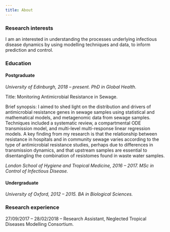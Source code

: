 ```yaml
---
title: About
---
```


### Research interests
I am an interested in understanding the processes underlying infectious disease dynamics by using modelling techniques and data, to inform prediction and control. 

### Education
#### Postgraduate 
*University of Edinburgh, 2018 – present. PhD in Global Health.*

Title: Monitoring Antimicrobial Resistance in Sewage.

Brief synopsis: I aimed to shed light on the distribution and drivers of antimicrobial resistance genes in sewage samples using statistical and mathematical models, and metagenomic data from sewage samples. Techniques included a systematic review, a compartmental ODE transmission model, and multi-level multi-response linear regression models. A key finding from my research is that the relationship between resistance in hospitals and in community sewage varies according to the type of antimicrobial resistance studies, perhaps due to differences in transmission dynamics, and that upstream samples are essential to disentangling the combination of resistomes found in waste water samples.


*London School of Hygiene and Tropical Medicine, 2016 – 2017. MSc in Control of Infectious Disease.*

#### Undergraduate
*University of Oxford, 2012 – 2015. BA in Biological Sciences.*

### Research experience
27/09/2017 – 28/02/2018 – Research Assistant, Neglected Tropical Diseases Modelling Consortium. 
